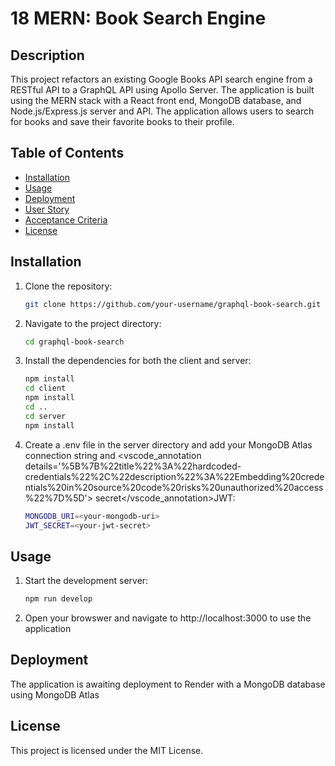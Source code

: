 # 18 MERN: Book Search Engine

## Description

This project refactors an existing Google Books API search engine from a RESTful API to a GraphQL API using Apollo Server. The application is built using the MERN stack with a React front end, MongoDB database, and Node.js/Express.js server and API. The application allows users to search for books and save their favorite books to their profile.

## Table of Contents

- [Installation](#installation)
- [Usage](#usage)
- [Deployment](#deployment)
- [User Story](#user-story)
- [Acceptance Criteria](#acceptance-criteria)
- [License](#license)

## Installation

1. Clone the repository:
   ```sh
   git clone https://github.com/your-username/graphql-book-search.git
   
2. Navigate to the project directory:
   ```sh
   cd graphql-book-search
   
3. Install the dependencies for both the client and server:
   ```sh
   npm install
   cd client
   npm install
   cd ..
   cd server
   npm install

4. Create a .env file in the server directory and add your MongoDB Atlas connection string and <vscode_annotation details='%5B%7B%22title%22%3A%22hardcoded-credentials%22%2C%22description%22%3A%22Embedding%20credentials%20in%20source%20code%20risks%20unauthorized%20access%22%7D%5D'> secret</vscode_annotation>JWT:
   ```sh
   MONGODB_URI=<your-mongodb-uri>
   JWT_SECRET=<your-jwt-secret>


## Usage

1. Start the development server:
   ```sh
   npm run develop
   
2. Open your browswer and navigate to http://localhost:3000 to use the application



## Deployment 
The application is awaiting deployment to Render with a MongoDB database using MongoDB Atlas


## License
This project is licensed under the MIT License.
